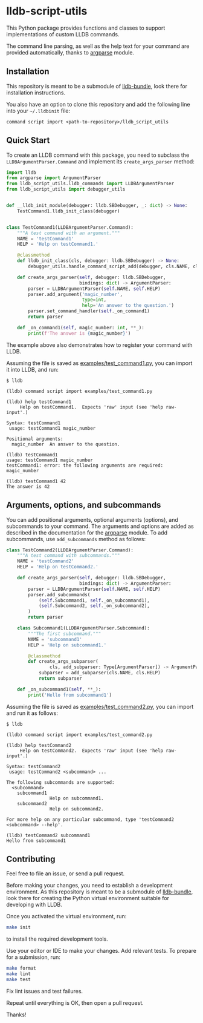 <!-- vim:spell -->

# lldb-script-utils

This Python package provides functions and classes to support implementations
of custom LLDB commands.

The command line parsing, as well as the help text for your command are
provided automatically, thanks to
[argparse](https://docs.python.org/3/library/argparse.html) module.

## Installation

This repository is meant to be a submodule of
[lldb-bundle](//github.com/anpol/lldb-bundle), look there for installation instructions.

You also have an option to clone this repository and add the following line
into your `~/.lldbinit` file:
```
command script import <path-to-repository>/lldb_script_utils
```

## Quick Start

To create an LLDB command with this package, you need to subclass the
`LLDBArgumentParser.Command` and implement its `create_args_parser` method:

```python
import lldb
from argparse import ArgumentParser
from lldb_script_utils.lldb_commands import LLDBArgumentParser
from lldb_script_utils import debugger_utils


def __lldb_init_module(debugger: lldb.SBDebugger, _: dict) -> None:
    TestCommand1.lldb_init_class(debugger)


class TestCommand1(LLDBArgumentParser.Command):
    """A test command with an argument."""
    NAME = 'testCommand1'
    HELP = 'Help on testCommand1.'

    @classmethod
    def lldb_init_class(cls, debugger: lldb.SBDebugger) -> None:
        debugger_utils.handle_command_script_add(debugger, cls.NAME, cls)

    def create_args_parser(self, debugger: lldb.SBDebugger,
                           bindings: dict) -> ArgumentParser:
        parser = LLDBArgumentParser(self.NAME, self.HELP)
        parser.add_argument('magic_number',
                            type=int,
                            help='An answer to the question.')
        parser.set_command_handler(self._on_command1)
        return parser

    def _on_command1(self, magic_number: int, **_):
        print(f'The answer is {magic_number}')
```

The example above also demonstrates how to register your command with LLDB.

Assuming the file is saved as
[examples/test_command1.py](examples/test_command1.py), you can import it into
LLDB, and run:
```lldb
$ lldb

(lldb) command script import examples/test_command1.py

(lldb) help testCommand1
     Help on testCommand1.  Expects 'raw' input (see 'help raw-input'.)

Syntax: testCommand1
 usage: testCommand1 magic_number

Positional arguments:
  magic_number  An answer to the question.

(lldb) testCommand1
usage: testCommand1 magic_number
testCommand1: error: the following arguments are required: magic_number

(lldb) testCommand1 42
The answer is 42
```

## Arguments, options, and subcommands

You can add positional arguments, optional arguments (options), and subcommands to
your command.  The arguments and options are added as described in the
documentation for the
[argparse](https://docs.python.org/3/library/argparse.html#the-add-argument-method)
module.  To add subcommands, use `add_subcommands` method as follows:
```python
class TestCommand2(LLDBArgumentParser.Command):
    """A test command with subcommands."""
    NAME = 'testCommand2'
    HELP = 'Help on testCommand2.'

    def create_args_parser(self, debugger: lldb.SBDebugger,
                           bindings: dict) -> ArgumentParser:
        parser = LLDBArgumentParser(self.NAME, self.HELP)
        parser.add_subcommands(
            (self.Subcommand1, self._on_subcommand1),
            (self.Subcommand2, self._on_subcommand2),
        )
        return parser

    class Subcommand1(LLDBArgumentParser.Subcommand):
        """The first subcommand."""
        NAME = 'subcommand1'
        HELP = 'Help on subcommand1.'

        @classmethod
        def create_args_subparser(
                cls, add_subparser: Type[ArgumentParser]) -> ArgumentParser:
            subparser = add_subparser(cls.NAME, cls.HELP)
            return subparser

    def _on_subcommand1(self, **_):
        print('Hello from subcommand1')
```

Assuming the file is saved as
[examples/test_command2.py](examples/test_command2.py), you can import and run it
as follows:
```lldb
$ lldb

(lldb) command script import examples/test_command2.py

(lldb) help testCommand2
     Help on testCommand2.  Expects 'raw' input (see 'help raw-input'.)

Syntax: testCommand2
 usage: testCommand2 <subcommand> ...

The following subcommands are supported:
  <subcommand>
    subcommand1
                Help on subcommand1.
    subcommand2
                Help on subcommand2.

For more help on any particular subcommand, type 'testCommand2 <subcommand> --help'.

(lldb) testCommand2 subcommand1
Hello from subcommand1
```

## Contributing

Feel free to file an issue, or send a pull request.

Before making your changes, you need to establish a development environment.
As this repository is meant to be a submodule of
[lldb-bundle](//github.com/anpol/lldb-bundle), look there for creating the
Python virtual environment suitable for developing with LLDB.

Once you activated the virtual environment, run:
```sh
make init
```
to install the required development tools.

Use your editor or IDE to make your changes.  Add relevant tests.  To prepare
for a submission, run:
```sh
make format
make lint
make test
```

Fix lint issues and test failures.

Repeat until everything is OK, then open a pull request.

Thanks!
